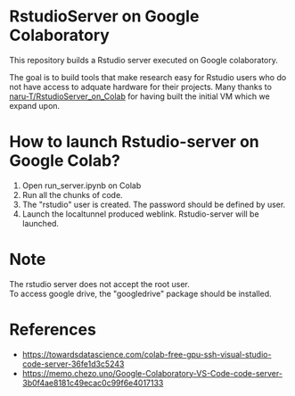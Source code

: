 # RstudioServer on Google Colaboratory
This repository builds a Rstudio server executed on Google colaboratory.

The goal is to build tools that make research easy for Rstudio users who do not have access to adquate hardware for their projects. Many thanks to [naru-T/RstudioServer_on_Colab](https://github.com/naru-T/RstudioServer_on_Colab) for having built the initial VM which we expand upon.


# How to launch Rstudio-server on Google Colab?
1. Open run_server.ipynb on Colab
2. Run all the chunks of code. 
3. The "rstudio" user is created. The password should be defined by user.
4. Launch the localtunnel produced weblink. Rstudio-server will be launched.

# Note
The rstudio server does not accept the root user.  
To access google drive, the "googledrive" package should be installed.  


# References
- https://towardsdatascience.com/colab-free-gpu-ssh-visual-studio-code-server-36fe1d3c5243
- https://memo.chezo.uno/Google-Colaboratory-VS-Code-code-server-3b0f4ae8181c49ecac0c99f6e4017133
